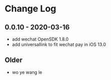 # Change Log

## 0.0.10 - 2020-03-16

- add wechat OpenSDK 1.8.0
- add universallink to fit wechat pay in iOS 13.0

## Older

- wo ye wang le
